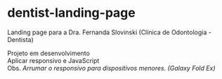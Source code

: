 # dentist-landing-page
 
Landing page para a Dra. Fernanda Slovinski (Clínica de Odontologia - Dentista)

Projeto em desenvolvimento <br> Aplicar responsivo e JavaScript <br> Obs. *Arrumar o responsivo para dispositivos menores. (Galaxy Fold Ex)*
